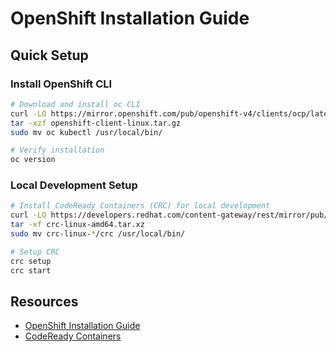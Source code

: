 # OpenShift Installation Guide

## Quick Setup

### Install OpenShift CLI
```bash
# Download and install oc CLI
curl -LO https://mirror.openshift.com/pub/openshift-v4/clients/ocp/latest/openshift-client-linux.tar.gz
tar -xzf openshift-client-linux.tar.gz
sudo mv oc kubectl /usr/local/bin/

# Verify installation
oc version
```

### Local Development Setup
```bash
# Install CodeReady Containers (CRC) for local development
curl -LO https://developers.redhat.com/content-gateway/rest/mirror/pub/openshift-v4/clients/crc/latest/crc-linux-amd64.tar.xz
tar -xf crc-linux-amd64.tar.xz
sudo mv crc-linux-*/crc /usr/local/bin/

# Setup CRC
crc setup
crc start
```

## Resources
- [OpenShift Installation Guide](https://docs.openshift.com/container-platform/latest/installing/index.html)
- [CodeReady Containers](https://developers.redhat.com/products/codeready-containers/overview)
